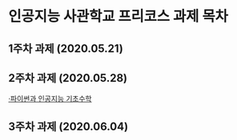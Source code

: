 # 인공지능 사관학교 프리코스 과제 목차

## 1주차 과제 (2020.05.21)

## 2주차 과제 (2020.05.28)
[·파이썬과 인공지능 기초수학](https://github.com/starrax/task/blob/master/2%EC%A3%BC%EC%B0%A8%EA%B3%BC%EC%A0%9C.ipynb)

## 3주차 과제 (2020.06.04)

